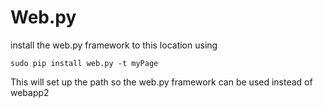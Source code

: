 Web.py
=========

install the web.py framework to this location using 

    sudo pip install web.py -t myPage

This will set up the path so the web.py framework can be used instead of webapp2